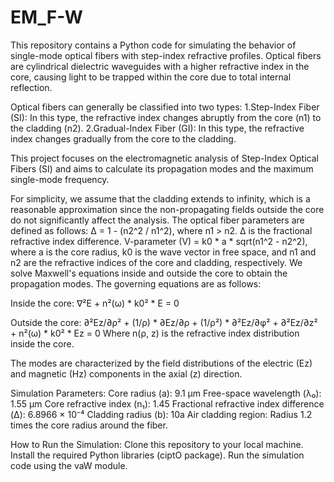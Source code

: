 # EM_F-W
This repository contains a Python code for simulating the behavior of single-mode optical fibers with step-index refractive profiles. Optical fibers are cylindrical dielectric waveguides with a higher refractive index in the core, causing light to be trapped within the core due to total internal reflection.

Optical fibers can generally be classified into two types:
1.Step-Index Fiber (SI): In this type, the refractive index changes abruptly from the core (n1) to the cladding (n2).
2.Gradual-Index Fiber (GI): In this type, the refractive index changes gradually from the core to the cladding.

This project focuses on the electromagnetic analysis of Step-Index Optical Fibers (SI) and aims to calculate its propagation modes and the maximum single-mode frequency.

For simplicity, we assume that the cladding extends to infinity, which is a reasonable approximation since the non-propagating fields outside the core do not significantly affect the analysis. The optical fiber parameters are defined as follows:
Δ = 1 - (n2^2 / n1^2), where n1 > n2. Δ is the fractional refractive index difference.
V-parameter (V) = k0 * a * sqrt(n1^2 - n2^2), where a is the core radius, k0 is the wave vector in free space, and n1 and n2 are the refractive indices of the core and cladding, respectively.
We solve Maxwell's equations inside and outside the core to obtain the propagation modes. The governing equations are as follows:

Inside the core:
∇²E + n²(ω) * k0² * E = 0

Outside the core:
∂²Ez/∂ρ² + (1/ρ) * ∂Ez/∂ρ + (1/ρ²) * ∂²Ez/∂φ² + ∂²Ez/∂z² + n²(ω) * k0² * Ez = 0
Where n(ρ, z) is the refractive index distribution inside the core.

The modes are characterized by the field distributions of the electric (Ez) and magnetic (Hz) components in the axial (z) direction.

Simulation Parameters:
Core radius (a): 9.1 µm
Free-space wavelength (λ₀): 1.55 µm
Core refractive index (n₁): 1.45
Fractional refractive index difference (Δ): 6.8966 × 10⁻⁴
Cladding radius (b): 10a
Air cladding region: Radius 1.2 times the core radius around the fiber.

How to Run the Simulation:
Clone this repository to your local machine.
Install the required Python libraries (ciptO package).
Run the simulation code using the vaW module.
